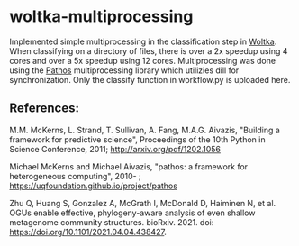 # woltka-multiprocessing
Implemented simple multiprocessing in the classification step in [Woltka](https://github.com/qiyunzhu/woltka). When classifying on a directory of files, there is over a 2x speedup using 4 cores and over a 5x speedup using 12 cores. Multiprocessing was done using the [Pathos](https://github.com/uqfoundation/pathos) multiprocessing library which utilizies dill for synchronization. Only the classify function in workflow.py is uploaded here. 

## References: 

M.M. McKerns, L. Strand, T. Sullivan, A. Fang, M.A.G. Aivazis,
"Building a framework for predictive science", Proceedings of
the 10th Python in Science Conference, 2011;
http://arxiv.org/pdf/1202.1056

Michael McKerns and Michael Aivazis,
"pathos: a framework for heterogeneous computing", 2010- ;
https://uqfoundation.github.io/project/pathos

Zhu Q, Huang S, Gonzalez A, McGrath I, McDonald D, Haiminen N, et al. OGUs enable effective, phylogeny-aware analysis of even shallow metagenome community structures. bioRxiv. 2021. doi: https://doi.org/10.1101/2021.04.04.438427.
